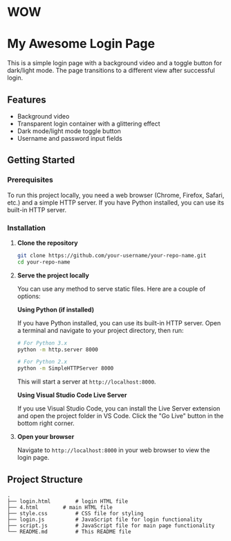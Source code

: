# WOW
# My Awesome Login Page

This is a simple login page with a background video and a toggle button for dark/light mode. The page transitions to a different view after successful login.

## Features

- Background video
- Transparent login container with a glittering effect
- Dark mode/light mode toggle button
- Username and password input fields

## Getting Started

### Prerequisites

To run this project locally, you need a web browser (Chrome, Firefox, Safari, etc.) and a simple HTTP server. If you have Python installed, you can use its built-in HTTP server.

### Installation

1. **Clone the repository**

    ```sh
    git clone https://github.com/your-username/your-repo-name.git
    cd your-repo-name
    ```

2. **Serve the project locally**

    You can use any method to serve static files. Here are a couple of options:

    **Using Python (if installed)**

    If you have Python installed, you can use its built-in HTTP server. Open a terminal and navigate to your project directory, then run:

    ```sh
    # For Python 3.x
    python -m http.server 8000

    # For Python 2.x
    python -m SimpleHTTPServer 8000
    ```

    This will start a server at `http://localhost:8000`.

    **Using Visual Studio Code Live Server**

    If you use Visual Studio Code, you can install the Live Server extension and open the project folder in VS Code. Click the "Go Live" button in the bottom right corner.

3. **Open your browser**

    Navigate to `http://localhost:8000` in your web browser to view the login page.

## Project Structure

```plaintext
.
├── login.html        # login HTML file
├── 4.html        # main HTML file
├── style.css         # CSS file for styling
├── login.js          # JavaScript file for login functionality
├── script.js         # JavaScript file for main page functionality
└── README.md         # This README file
